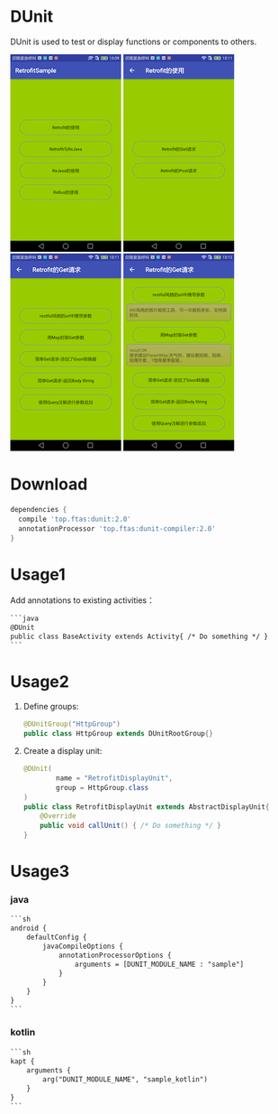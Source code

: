 # DUnit
DUnit is used to test or display functions or components to others.

![img1][1] ![img2][2] ![img3][3] ![img4][4]

# Download

```groovy
dependencies {
  compile 'top.ftas:dunit:2.0'
  annotationProcessor 'top.ftas:dunit-compiler:2.0'
}
```

# Usage1

Add annotations to existing activities：
	
	```java
	@DUnit
	public class BaseActivity extends Activity{ /* Do something */ }
	```

# Usage2

1. Define groups:

	```java
	@DUnitGroup("HttpGroup")
	public class HttpGroup extends DUnitRootGroup{}
	```

2. Create a display unit:

	```java
	@DUnit(
			name = "RetrofitDisplayUnit",
			group = HttpGroup.class
	)
	public class RetrofitDisplayUnit extends AbstractDisplayUnit{
		@Override
		public void callUnit() { /* Do something */ }
	}
	```

# Usage3

### java

	```sh
	android {
		defaultConfig {
			javaCompileOptions {
				annotationProcessorOptions {
					arguments = [DUNIT_MODULE_NAME : "sample"]
				}
			}
		}
	}
	```
	
### kotlin

	```sh
	kapt {
		arguments {
			arg("DUNIT_MODULE_NAME", "sample_kotlin")
		}
	}
	```

 [1]: img/small/01.png
 [2]: img/small/02.png
 [3]: img/small/03.png
 [4]: img/small/04.png
